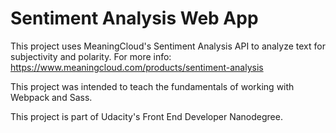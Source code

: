 # Sentiment Analysis Web App

This project uses MeaningCloud's Sentiment Analysis API to analyze text for subjectivity and polarity. For more info: https://www.meaningcloud.com/products/sentiment-analysis

This project was intended to teach the fundamentals of working with Webpack and Sass.

This project is part of Udacity's Front End Developer Nanodegree.
